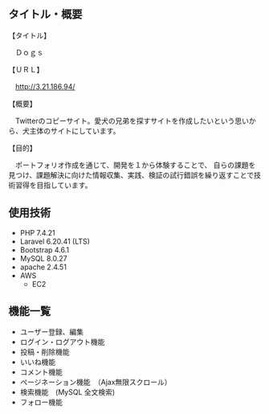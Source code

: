 ## タイトル・概要

【タイトル】

　Ｄｏｇｓ

【ＵＲＬ】
   
　http://3.21.186.94/


【概要】

　Twitterのコピーサイト。愛犬の兄弟を探すサイトを作成したいという思いから、犬主体のサイトにしています。

【目的】

　ポートフォリオ作成を通じて、開発を１から体験することで、 自らの課題を見つけ、課題解決に向けた情報収集、実践、検証の試行錯誤を繰り返すことで技術習得を目指しています。


## 使用技術

- PHP 7.4.21
- Laravel 6.20.41 (LTS)
- Bootstrap 4.6.1
- MySQL 8.0.27
- apache 2.4.51
- AWS
  - EC2





## 機能一覧

- ユーザー登録、編集
- ログイン・ログアウト機能
- 投稿・削除機能
- いいね機能
- コメント機能
- ページネーション機能　（Ajax無限スクロール）
- 検索機能　(MySQL 全文検索)
- フォロー機能
